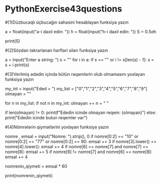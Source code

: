 # PythonExercise43questions
#(1)Düzbucaqlı üçbucağın sahəsini hesablayan funksiya yazın

a = float(input("a-i daxil edin: "))
h = float(input("h-i daxil edin: "))
S = 0.5*a*h

print(S)

#(2)Sözdən təkrarlanan hərfləri silən funksiya yazın

a = input("Enter a string: ")
s = ""
for i in a:
    if s == "" or i != s[len(s) - 1]:
        s = s + i
print(s)

#(3)Verilmiş ədədin içində bütün rəqəmlərin olub olmamasını yoxlayan funksiya yazın

my_int = input("Eded = ")
my_list = ["0","1","2","3","4","5","6","7","8","9"]
olmayan = ""

for n in my_list:
    if not n in my_int:
        olmayan += n + " "

if len(olmayan) != 0:
    print(f"Ededin icinde olmayan reqem: {olmayan}")
else:
    print("Ededin icinde butun reqemler var")
    
    
 #(4)Nömrələrin qiymətlərini yoxlayan funksiya yazın

nomre , emsal = input("Nomre: ").strip(), 0
if nomre[0:2] == "10" or nomre[0:2] == "77" or nomre[0:2] == 90:
    emsal += 3
if nomre[3].lower() == nomre[4].lower():
    emsal += 4
if nomre[6] == nomre[7] and nomre[7] == nomre[8]:
    emsal += 5
if nomre[6] != nomre[7] and nomre[6] == nomre[8]:
    emsal += 4

nomrenin_qiymeti = emsal * 60

print(nomrenin_qiymeti)



    
    
    
